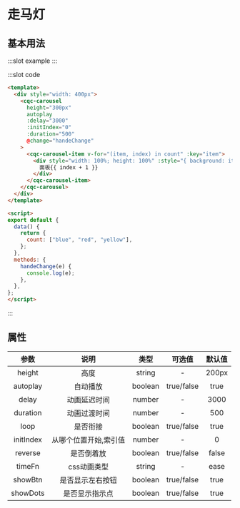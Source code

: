 # 走马灯

## 基本用法

<demo-block>
:::slot example
<carousel-demo1></carousel-demo1>
:::

:::slot code
```html
<template>
  <div style="width: 400px">
    <cqc-carousel
      height="300px"
      autoplay
      :delay="3000"
      :initIndex="0"
      :duration="500"
      @change="handeChange"
    >
      <cqc-carousel-item v-for="(item, index) in count" :key="item">
        <div style="width: 100%; height: 100%" :style="{ background: item }">
          面板{{ index + 1 }}
        </div>
      </cqc-carousel-item>
    </cqc-carousel>
  </div>
</template>

<script>
export default {
  data() {
    return {
      count: ["blue", "red", "yellow"],
    };
  },
  methods: {
    handeChange(e) {
      console.log(e);
    },
  },
};
</script>

```
:::
</demo-block>

## 属性

|参数|说明|类型|可选值|默认值|
|:----:|:----:|:----:|:----:|:----:|
|height|高度|string|-|200px|
|autoplay|自动播放|boolean|true/false|true|
|delay|动画延迟时间|number|-|3000|
|duration|动画过渡时间|number|-|500|
|loop|是否衔接|boolean|true/false|true|
|initIndex|从哪个位置开始,索引值|number|-|0|
|reverse|是否倒着放|boolean|true/false|false|
|timeFn|css动画类型|string|-|ease|
|showBtn|是否显示左右按钮|boolean|true/false|true|
|showDots|是否显示指示点|boolean|true/false|true|